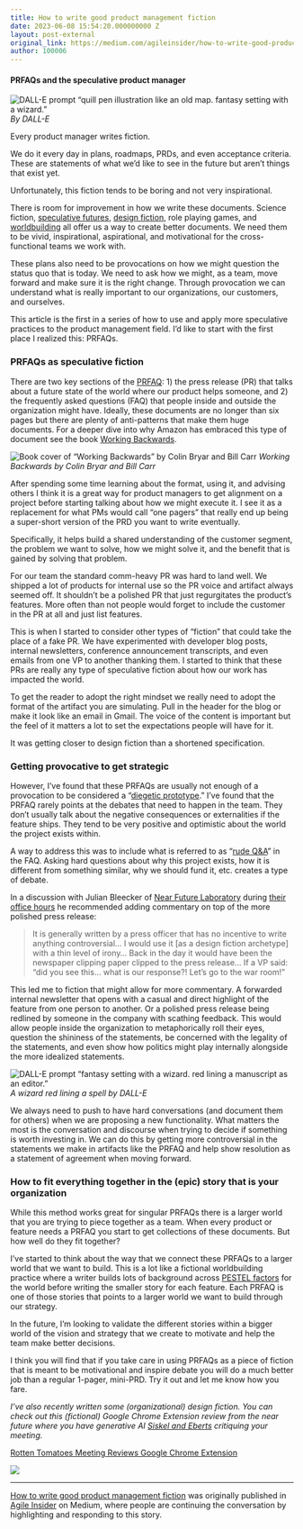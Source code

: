 ```yaml
---
title: How to write good product management fiction
date: 2023-06-08 15:54:20.000000000 Z
layout: post-external
original_link: https://medium.com/agileinsider/how-to-write-good-product-management-fiction-bf03793fd789?source=rss-ba6349c9c628------2
author: 100006
---
```


#### PRFAQs and the speculative product manager

![DALL-E prompt “quill pen illustration like an old map. fantasy setting with a wizard.”](https://cdn-images-1.medium.com/max/1024/1*nAmiUeMuJQ7C8kvssuMDBQ.png)
_By DALL-E_

Every product manager writes fiction.

We do it every day in plans, roadmaps, PRDs, and even acceptance criteria. These are statements of what we’d like to see in the future but aren’t things that exist yet.

Unfortunately, this fiction tends to be boring and not very inspirational.

There is room for improvement in how we write these documents. Science fiction, [speculative futures](https://johannahoffman.com/Speculative-Futures), [design fiction](https://www.youtube.com/watch?v=t_UT78JOauM&ab_channel=NearFutureLaboratory), role playing games, and [worldbuilding](https://en.wikipedia.org/wiki/Worldbuilding) all offer us a way to create better documents. We need them to be vivid, inspirational, aspirational, and motivational for the cross-functional teams we work with.

These plans also need to be provocations on how we might question the status quo that is today. We need to ask how we might, as a team, move forward and make sure it is the right change. Through provocation we can understand what is really important to our organizations, our customers, and ourselves.

This article is the first in a series of how to use and apply more speculative practices to the product management field. I’d like to start with the first place I realized this: PRFAQs.

### PRFAQs as speculative fiction

There are two key sections of the [PRFAQ](https://commoncog.com/putting-amazons-pr-faq-to-practice/): 1) the press release (PR) that talks about a future state of the world where our product helps someone, and 2) the frequently asked questions (FAQ) that people inside and outside the organization might have. Ideally, these documents are no longer than six pages but there are plenty of anti-patterns that make them huge documents. For a deeper dive into why Amazon has embraced this type of document see the book [Working Backwards](https://www.workingbackwards.com/).

![Book cover of “Working Backwards” by Colin Bryar and Bill Carr](https://cdn-images-1.medium.com/max/1000/0*wOmj7m7IdvXUzgfW.png)
_Working Backwards by Colin Bryar and Bill Carr_

After spending some time learning about the format, using it, and advising others I think it is a great way for product managers to get alignment on a project before starting talking about how we might execute it. I see it as a replacement for what PMs would call “one pagers” that really end up being a super-short version of the PRD you want to write eventually.

Specifically, it helps build a shared understanding of the customer segment, the problem we want to solve, how we might solve it, and the benefit that is gained by solving that problem.

For our team the standard comm-heavy PR was hard to land well. We shipped a lot of products for internal use so the PR voice and artifact always seemed off. It shouldn’t be a polished PR that just regurgitates the product’s features. More often than not people would forget to include the customer in the PR at all and just list features.

This is when I started to consider other types of “fiction” that could take the place of a fake PR. We have experimented with developer blog posts, internal newsletters, conference announcement transcripts, and even emails from one VP to another thanking them. I started to think that these PRs are really any type of speculative fiction about how our work has impacted the world.

To get the reader to adopt the right mindset we really need to adopt the format of the artifact you are simulating. Pull in the header for the blog or make it look like an email in Gmail. The voice of the content is important but the feel of it matters a lot to set the expectations people will have for it.

It was getting closer to design fiction than a shortened specification.

### Getting provocative to get strategic

However, I’ve found that these PRFAQs are usually not enough of a provocation to be considered a “[diegetic prototype](https://blog.nearfuturelaboratory.com/2011/02/04/lab-coats-in-hollywood/).” I’ve found that the PRFAQ rarely points at the debates that need to happen in the team. They don’t usually talk about the negative consequences or externalities if the feature ships. They tend to be very positive and optimistic about the world the project exists within.

A way to address this was to include what is referred to as “[rude Q&A](https://blog.asmartbear.com/devils-advocate.html)” in the FAQ. Asking hard questions about why this project exists, how it is different from something similar, why we should fund it, etc. creates a type of debate.

In a discussion with Julian Bleecker of [Near Future Laboratory](https://www.nearfuturelaboratory.com/) during [their office hours](https://www.youtube.com/watch?v=piQbnWkl72I&ab_channel=NearFutureLaboratory) he recommended adding commentary on top of the more polished press release:

> It is generally written by a press officer that has no incentive to write anything controversial… I would use it [as a design fiction archetype] with a thin level of irony… Back in the day it would have been the newspaper clipping paper clipped to the press release… If a VP said: “did you see this… what is our response?! Let’s go to the war room!”

This led me to fiction that might allow for more commentary. A forwarded internal newsletter that opens with a casual and direct highlight of the feature from one person to another. Or a polished press release being redlined by someone in the company with scathing feedback. This would allow people inside the organization to metaphorically roll their eyes, question the shininess of the statements, be concerned with the legality of the statements, and even show how politics might play internally alongside the more idealized statements.

![DALL-E prompt “fantasy setting with a wizard. red lining a manuscript as an editor.”](https://cdn-images-1.medium.com/max/1024/1*wKEOVENTNPRab6OzYNxSAg.png)
_A wizard red lining a spell by DALL-E_

We always need to push to have hard conversations (and document them for others) when we are proposing a new functionality. What matters the most is the conversation and discourse when trying to decide if something is worth investing in. We can do this by getting more controversial in the statements we make in artifacts like the PRFAQ and help show resolution as a statement of agreement when moving forward.

### How to fit everything together in the (epic) story that is your organization

While this method works great for singular PRFAQs there is a larger world that you are trying to piece together as a team. When every product or feature needs a PRFAQ you start to get collections of these documents. But how well do they fit together?

I’ve started to think about the way that we connect these PRFAQs to a larger world that we want to build. This is a lot like a fictional worldbuilding practice where a writer builds lots of background across [PESTEL factors](https://pestleanalysis.com/pestel-framework/) for the world before writing the smaller story for each feature. Each PRFAQ is one of those stories that points to a larger world we want to build through our strategy.

In the future, I’m looking to validate the different stories within a bigger world of the vision and strategy that we create to motivate and help the team make better decisions.

I think you will find that if you take care in using PRFAQs as a piece of fiction that is meant to be motivational and inspire debate you will do a much better job than a regular 1-pager, mini-PRD. Try it out and let me know how you fare.

_I’ve also recently written some (organizational) design fiction. You can check out this (fictional) Google Chrome Extension review from the near future where you have generative AI_ [_Siskel and Eberts_](https://en.wikipedia.org/wiki/Siskel_and_Ebert) _critiquing your meeting._

[Rotten Tomatoes Meeting Reviews Google Chrome Extension](https://medium.com/predict/rotten-tomatoes-meeting-reviews-google-chrome-extension-bab1c2e60b8c)

 ![](https://medium.com/_/stat?event=post.clientViewed&referrerSource=full_rss&postId=bf03793fd789)
* * *

[How to write good product management fiction](https://medium.com/agileinsider/how-to-write-good-product-management-fiction-bf03793fd789) was originally published in [Agile Insider](https://medium.com/agileinsider) on Medium, where people are continuing the conversation by highlighting and responding to this story.


